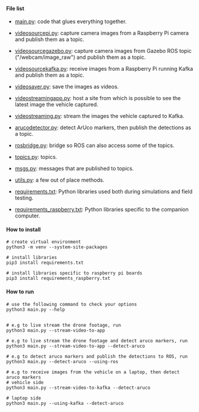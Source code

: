 #### File list

* [main.py](./main.py): code that glues everything together.

* [videosourcepi.py](./videosourcepi.py): capture camera images from a Raspberry Pi camera and publish them as a topic.
* [videosourcegazebo.py](./videosourcegazebo.py): capture camera images from Gazebo ROS topic ("/webcam/image_raw") and publish them as a topic.
* [videosourcekafka.py](./videosourcekafka.py): receive images from a Raspberry Pi running Kafka and publish them as a topic.
* [videosaver.py](./videosaver.py): save the images as videos.
* [videostreamingapp.py](./videostreamingapp.py): host a site from which is possible to see the latest image the vehicle captured.
* [videostreaming.py](./videostreaming.py): stream the images the vehicle captured to Kafka.
* [arucodetector.py](./arucodetector.py): detect ArUco markers, then publish the detections as a topic.

* [rosbridge.py](./rosbridge.py): bridge so ROS can also access some of the topics.

* [topics.py](./topics.py): topics.
* [msgs.py](./msgs.py): messages that are published to topics.
* [utils.py](./utils.py): a few out of place methods.

* [requirements.txt](./requirements.txt): Python libraries used both during simulations and field testing.
* [requirements_raspberry.txt](./requirements_raspberry.txt): Python libraries specific to the companion computer.

#### How to install

```
# create virtual environment
python3 -m venv --system-site-packages

# install libraries
pip3 install requirements.txt

# install libraries specific to raspberry pi boards
pip3 install requirements_raspberry.txt
```


#### How to run

```
# use the following command to check your options
python3 main.py --help


# e.g to live stream the drone footage, run
python3 main.py --stream-video-to-app

# e.g to live stream the drone footage and detect aruco markers, run
python3 main.py --stream-video-to-app --detect-aruco

# e.g to detect aruco markers and publish the detections to ROS, run
python3 main.py --detect-aruco --using-ros

# e.g to receive images from the vehicle on a laptop, then detect aruco markers
# vehicle side
python3 main.py --stream-video-to-kafka --detect-aruco

# laptop side
python3 main.py --using-kafka --detect-aruco
```
